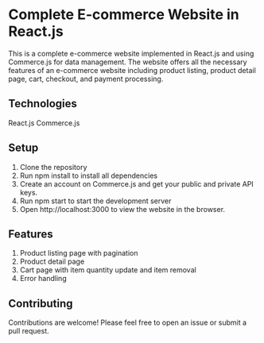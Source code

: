 # Complete E-commerce Website in React.js
This is a complete e-commerce website implemented in React.js and using Commerce.js for data management. The website offers all the necessary features of an e-commerce website including product listing, product detail page, cart, checkout, and payment processing.

## Technologies
React.js
Commerce.js
## Setup
1. Clone the repository
2. Run npm install to install all dependencies
3. Create an account on Commerce.js and get your public and private API keys.
4. Run npm start to start the development server
5. Open http://localhost:3000 to view the website in the browser.
## Features
1. Product listing page with pagination
2. Product detail page
3. Cart page with item quantity update and item removal
4. Error handling
## Contributing
Contributions are welcome! Please feel free to open an issue or submit a pull request.
